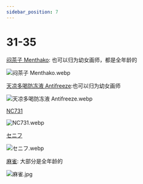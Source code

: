 ```yaml
---
sidebar_position: 7
---
```


# 31-35

[闷茶子 Menthako](https://www.pixiv.net/users/5373467/illustrations): 也可以归为幼女画师，都是全年龄的

![闷茶子 Menthako.webp](https://p.inari.site/usr/1818/68b4521e2a80b.webp)

[天凉多喝防冻液 Antifreeze](https://www.pixiv.net/users/15849699/illustrations):也可以归为幼女画师

![天凉多喝防冻液 Antifreeze.webp](https://p.inari.site/usr/1818/68b4521dd883f.webp)

[NC731](https://www.pixiv.net/users/3372346/illustrations)

![NC731.webp](https://p.inari.site/usr/1818/68b4521e7efe9.webp)

[セニフ](https://www.pixiv.net/users/4272325/illustrations)

![セニフ.webp](https://p.inari.site/usr/1818/68d29e16388e1.webp)

[麻雀](https://www.pixiv.net/users/87833254/illustrations): 大部分是全年龄的

![麻雀.jpg](https://p.inari.site/usr/1818/68d2abfde3e59.jpg)